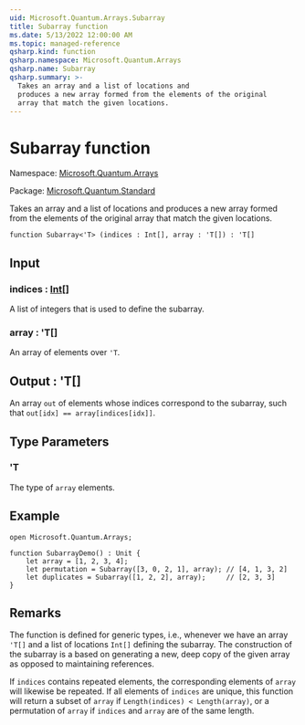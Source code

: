 ```yaml
---
uid: Microsoft.Quantum.Arrays.Subarray
title: Subarray function
ms.date: 5/13/2022 12:00:00 AM
ms.topic: managed-reference
qsharp.kind: function
qsharp.namespace: Microsoft.Quantum.Arrays
qsharp.name: Subarray
qsharp.summary: >-
  Takes an array and a list of locations and
  produces a new array formed from the elements of the original
  array that match the given locations.
---
```


# Subarray function

Namespace: [Microsoft.Quantum.Arrays](xref:Microsoft.Quantum.Arrays)

Package: [Microsoft.Quantum.Standard](https://nuget.org/packages/Microsoft.Quantum.Standard)


Takes an array and a list of locations andproduces a new array formed from the elements of the originalarray that match the given locations.

```qsharp
function Subarray<'T> (indices : Int[], array : 'T[]) : 'T[]
```


## Input

### indices : [Int](xref:microsoft.quantum.qsharp.valueliterals#int-literals)[]

A list of integers that is used to define the subarray.


### array : 'T[]

An array of elements over `'T`.



## Output : 'T[]

An array `out` of elements whose indices correspond to the subarray,such that `out[idx] == array[indices[idx]]`.

## Type Parameters

### 'T

The type of `array` elements.

## Example

```qsharpopen Microsoft.Quantum.Arrays;function SubarrayDemo() : Unit {    let array = [1, 2, 3, 4];    let permutation = Subarray([3, 0, 2, 1], array); // [4, 1, 3, 2]    let duplicates = Subarray([1, 2, 2], array);     // [2, 3, 3]}```

## Remarks

The function is defined for generic types, i.e., whenever we havean array `'T[]` and a list of locations `Int[]` defining the subarray.The construction of the subarray is a based on generating a new, deepcopy of the given array as opposed to maintaining references.If `indices` contains repeated elements, the corresponding elementsof `array` will likewise be repeated.If all elements of `indices` are unique, this function will returna subset of `array` if `Length(indices) < Length(array)`, ora permutation of `array` if `indices` and `array` are of the same length.